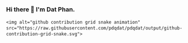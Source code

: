 ### Hi there 👋 I'm Dat Phan.

<picture>
    <source media="(prefers-color-scheme: dark)" srcset="https://raw.githubusercontent.com/pdqdat/pdqdat/output/github-contribution-grid-snake-dark.svg">

    <img alt="github contribution grid snake animation" src="https://raw.githubusercontent.com/pdqdat/pdqdat/output/github-contribution-grid-snake.svg">

</picture>

<!--
**pdqdat/pdqdat** is a ✨ _special_ ✨ repository because its `README.md` (this file) appears on your GitHub profile.

Here are some ideas to get you started:

- 🔭 I’m currently working on ...
- 🌱 I’m currently learning ...
- 👯 I’m looking to collaborate on ...
- 🤔 I’m looking for help with ...
- 💬 Ask me about ...
- 📫 How to reach me: ...
- 😄 Pronouns: ...
- ⚡ Fun fact: ...
-->

